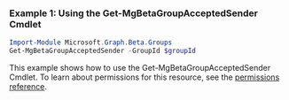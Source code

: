 ### Example 1: Using the Get-MgBetaGroupAcceptedSender Cmdlet
```powershell
Import-Module Microsoft.Graph.Beta.Groups
Get-MgBetaGroupAcceptedSender -GroupId $groupId
```
This example shows how to use the Get-MgBetaGroupAcceptedSender Cmdlet.
To learn about permissions for this resource, see the [permissions reference](/graph/permissions-reference).
